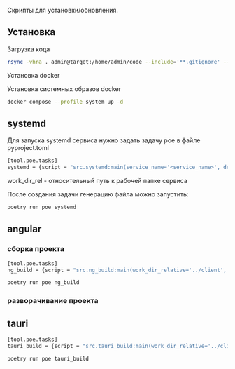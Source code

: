 Скрипты для установки/обновления.

## Установка

Загрузка кода

```sh
rsync -vhra . admin@target:/home/admin/code --include='**.gitignore' --exclude='/.git' --filter=':- .gitignore' --delete-after
```

Установка docker

Установка системных образов docker

```sh
docker compose --profile system up -d
```









## systemd

Для запуска systemd сервиса нужно задать задачу poe в файле pyproject.toml

```sh
[tool.poe.tasks]
systemd = {script = "src.systemd:main(service_name='<service_name>', description='<description>', work_dir_rel='<work_dir_rel>'"}
```

work_dir_rel - относительный путь к рабочей папке сервиса

После создания задачи генерацию файла можно запустить:

```sh
poetry run poe systemd
```


## angular

### сборка проекта

```sh
[tool.poe.tasks]
ng_build = {script = "src.ng_build:main(work_dir_relative='../client', project='client')"}
```

```sh
poetry run poe ng_build
```

### разворачивание проекта

## tauri

```sh
[tool.poe.tasks]
tauri_build = {script = "src.tauri_build:main(work_dir_relative='../client', project='client')"}
```

```sh
poetry run poe tauri_build
```
